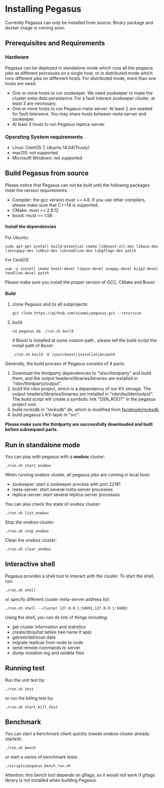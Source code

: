 Installing Pegasus
===========

Currently Pegasus can only be installed from source. Binary package and docker image is coming soon.

## Prerequisites and Requirements

### Hardware

Pegasus can be deployed in standalone mode which runs all the pegasus jobs as different processes on a single host, or in distributed mode which runs different jobs on differrent hosts. For distributed mode, more than one hosts are need:

* One or more hosts to run zookeeper. We need zookeeper to make the cluster meta data persistence. For a fault tolerant zookeeper cluster, at least 3 are necessary.
* One or more hosts to run Pegasus meta-server. At least 2 are needed for fault tolerance. You may share hosts between meta-server and zookeeper.
* At least 3 hosts to run Pegasus replica-server.

### Operating System requirements

* Linux: CentOS 7, Ubuntu 14.04(Trusty)
* macOS: not supported
* Microsoft Windows: not supported

## Build Pegasus from source

Please notice that Pegasus can not be built until the following packages meet the version requirements:

* Compiler: the gcc version must >= 4.8. If you use other compilers, please make sure that C++14 is supported.
* CMake: must >= 2.8.12
* boost: must >= 1.58

#### Install the dependencies

For Ubuntu:

```
sudo apt-get install build-essential cmake libboost-all-dev libaio-dev libsnappy-dev libbz2-dev libreadline-dev libgflags-dev patch
```

For CentOS:
```
yum -y install cmake boost-devel libaio-devel snappy-devel bzip2-devel readline-devel patch
```

Please make sure you install the proper version of GCC, CMake and Boost.

#### Build

1. clone Pegasus and its all subprojects:

   ```
   git clone https://github.com/xiaomi/pegasus.git --recursive
   ```
2. build

   ```
   cd pegasus && ./run.sh build
   ```
   if Boost is installed at some custom path , please tell the build script the install path of Boost:

   ```
   ./run.sh build -b /your/boost/installation/path
   ```

Generally, the build process of Pegasus consists of 4 parts:

1. Download the thirdparty dependencies to "rdsn/thirdparty" and build them, and the output headers/libraries/binaries are installed in "rdsn/thirdparty/output".
2. build the rdsn project, which is a dependency of our KV storage. The output headers/libraries/binaries are installed in "rdsn/builder/output". The build script will create a symbolic link "DSN_ROOT" in the pegasus project root.
3. build rocksdb in "rocksdb" dir, which is modified from [facebook/rocksdb](https://github.com/facebook/rocksdb)
4. build pegasus's KV-layer in "src".

**Please make sure the thirdparty are successfully downloaded and built before subsequent parts**.

## Run in standalone mode

You can play with pegasus with a **onebox** cluster:

```
./run.sh start_onebox
```

When running onebox cluster, all pegasus jobs are running in local host: 

* zookeeper: start a zookeeper process with port 22181
* meta-server: start several meta-server processes
* replica-server: start several replica-server processes

You can also check the state of onebox cluster:

```
./run.sh list_onebox
```

Stop the onebox cluster:

```
./run.sh stop_onebox
```

Clean the onebox cluster:

```
./run.sh clear_onebox
```

## Interactive shell

Pegasus provides a shell tool to interact with the cluster. To start the shell, run:
```
./run.sh shell
```

or specify different cluster meta-server address list:
```
./run.sh shell --cluster 127.0.0.1:34601,127.0.0.1:34602
```

Using the shell, you can do lots of things including:

* get cluster information and statistics
* create/drop/list tables (we name it app)
* get/set/del/scan data
* migrate replicas from node to node
* send remote commands to server
* dump mutation log and sstable files

## Running test

Run the unit test by:
```
./run.sh test
```

or run the killing test by:
```
./run.sh start_kill_test
```

## Benchmark

You can start a benchmark client quickly (needs onebox cluster already started):
```
./run.sh bench
```

or start a series of benchmark tests:
```
./scripts/pegasus_bench_run.sh
```

Attention: this bench tool depends on gflags, so it would not work if gflags library
is not installed when building Pegasus.

